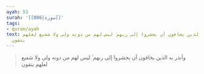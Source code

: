 ```yaml
---
ayah: 51
surah: '[[006|سورة]]'
tags:
- quran/ayah
text: وأنذر به الذين يخافون أن يحشروا إلى ربهم ۙ ليس لهم من دونه ولي ولا شفيع لعلهم
  يتقون
---
```

> وأنذر به الذين يخافون أن يحشروا إلى ربهم ۙ ليس لهم من دونه ولي ولا شفيع لعلهم يتقون
